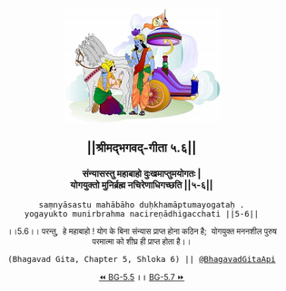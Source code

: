 <center><img src="../../asset/BG.png" alt="#API #bhagavadgitaapi #slok #nodejs #js #api #gitaapi #krishna #hinduism #vedic #ISKCON #shreemadbhagavadgita #technology"/>
<h2>||श्रीमद्‍भगवद्‍-गीता ५.६||</h2>
<h3>संन्यासस्तु महाबाहो दुःखमाप्तुमयोगतः |<br/>योगयुक्तो मुनिर्ब्रह्म नचिरेणाधिगच्छति ||५-६||</h3>
<pre>saṃnyāsastu mahābāho duḥkhamāptumayogataḥ .<br/>yogayukto munirbrahma nacireṇādhigacchati ||5-6||</pre>
<p>।।5.6।। परन्तु,  हे महाबाहो ! योग के बिना संन्यास प्राप्त होना कठिन है;  योगयुक्त मननशील पुरुष परमात्मा को शीघ्र ही प्राप्त होता है।।</p>
<pre>(Bhagavad Gita, Chapter 5, Shloka 6) || <a href="https://twitter.com/bhagavadgitaapi">@BhagavadGitaApi</a></pre><a href="../../5/5">⏪  BG-5.5</a><b>        ।।        </b><a href="../../5/7">BG-5.7  ⏩</a></center></center>
